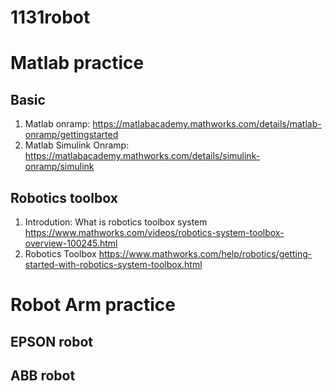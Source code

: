 # 1131robot
# Matlab practice
## Basic
1. Matlab onramp: https://matlabacademy.mathworks.com/details/matlab-onramp/gettingstarted
2. Matlab Simulink Onramp: https://matlabacademy.mathworks.com/details/simulink-onramp/simulink
## Robotics toolbox
1. Introdution: What is robotics toolbox system https://www.mathworks.com/videos/robotics-system-toolbox-overview-100245.html
2. Robotics Toolbox https://www.mathworks.com/help/robotics/getting-started-with-robotics-system-toolbox.html

# Robot Arm practice
## EPSON robot

## ABB robot
